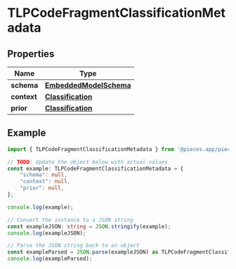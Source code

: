 
# TLPCodeFragmentClassificationMetadata


## Properties

Name | Type
------------ | -------------
**schema** | [**EmbeddedModelSchema**](EmbeddedModelSchema)
**context** | [**Classification**](Classification)
**prior** | [**Classification**](Classification)

## Example

```typescript
import { TLPCodeFragmentClassificationMetadata } from '@pieces.app/pieces-os-client';

// TODO: Update the object below with actual values
const example: TLPCodeFragmentClassificationMetadata = {
    "schema": null,
    "context": null,
    "prior": null,
};

console.log(example);

// Convert the instance to a JSON string
const exampleJSON: string = JSON.stringify(example);
console.log(exampleJSON);

// Parse the JSON string back to an object
const exampleParsed = JSON.parse(exampleJSON) as TLPCodeFragmentClassificationMetadata;
console.log(exampleParsed);
```


